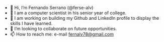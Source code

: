 - 👋 Hi, I’m Fernando Serrano (@ferse-alv)
- 👀 I am a computer scientist in his senior year of college. 
- 🌱 I am working on building my Github and LinkedIn profile to display the skills I have learned.
- 💞️ I’m looking to collaborate on future opportunities.
- 📫 How to reach me: e-mail fernalv78@gmail.com
